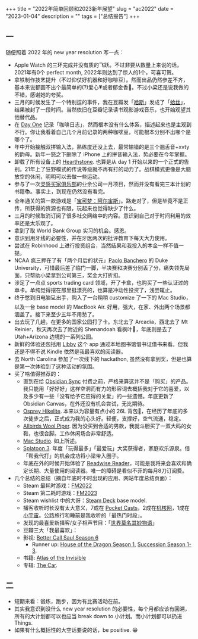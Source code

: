 +++
title = "2022年简单回顾和2023新年展望"
slug = "ac2022"
date = "2023-01-04"
description = ""
tags = ["总结报告"]
+++

## 一

随便照着 2022 年的 new year resolution 写一点：

- Apple Watch 的三环完成并没有质的飞跃。不过非要从数量上来说的话，2021年有0个 perfect month, 2022年则达到了惊人的1个，可喜可贺。
- 拿铁制作技艺提升（不过仰仗好机器和好咖啡豆）。然而出品仍然参差不齐，基本来说都画不出个最简单的(?)爱心💗或者郁金香🌷。不过小梁还是说我做的不错，感谢她的夸奖。
- 三月的时候发生了一个特别逗的事件，我在豆瓣发「[哈斯](https://zh.wikipedia.org/zh-hans/%E5%93%88%E6%96%AF%E8%BB%8A%E9%9A%8A)」发成了「[蛤丝](https://zh.wikipedia.org/wiki/%E8%86%9C%E8%9B%A4%E6%96%87%E5%8C%96)」，结果被封了一段时间。当然依旧在豆瓣记录读书观影游戏音乐，也开始观望其他替代品。
- 在 [Day One](https://dayoneapp.com/) 记录「咖啡日志」，然而根本没有什么体系，描述起来也是主观到不行。你让我看着自己几个月前记录的两种咖啡豆，可能根本分别不出哪个是哪个了。
- 年中开始接触双拼输入法，熟练度还没上去，最常输错的是三个翘舌音+xvty的韵母。新年一怒之下删除了 iPhone 上的拼音输入法，势必要在今年掌握。
- 卸载了所有设备上的 [Hearthstone](https://hearthstone.blizzard.com/en-us). 也算是从 day 1 开始以来的一个正式的告别。21年上了狂野模式的传说等级就不再有打的动力了。战棋模式更像是大脑放空的休闲，明明可以去做一些运动。
- 参与了一次[灵感买家俱乐部](https://club.q24.io/)的业余公司一月项目，然而并没有看完三本计划的书籍📚。事实上，到现在仍然没有看完。
- 全年通关的第一款游戏是「[宝可梦：阿尔宙斯](https://wiki.52poke.com/zh-hans/%E5%AE%9D%E5%8F%AF%E6%A2%A6%E4%BC%A0%E8%AF%B4_%E9%98%BF%E5%B0%94%E5%AE%99%E6%96%AF)」。路走对了，但是毕竟不是正传，所获得的资源也有限，玩起来也觉得缺少了什么。
- 三月的时候取消订阅了很多社交网络中的内容。意识到自己对于时间利用的效率还是太乐观了。
- 拿到了取 World Bank Group 实习的机会。感恩。
- 意识到用牙线的必要性，并在牙医两次的批评教育下每天大力使用。
- 尝试在 Robinhood 上进行投资组合，当然结果和我投入的本金一样不值一提。
- NCAA 疯三押在了有「两个月后的状元」[Paolo Banchero](https://www.basketball-reference.com/players/b/banchpa01.html) 的 Duke University，可惜最后差了临门一脚，半决赛和决赛分别丢了分，痛失领先局面，只帮助小梁拿到公司第三，奖金大打折扣。
- 涉足了一点点 sports trading card 领域，开了卡盒，也购买了一些认证过的单卡。单纯觉得摆在那里挺漂亮的，也算是冲动性投资了，浅尝辄止。
- 终于憋到旧电脑💻出手，购入了一台稍稍 customize 了一下的 Mac Studio，以及一台 base model 的 MacBook Air. 好用，强大，在家、外出两个场景都涵盖了。接下来至少五年不用愁了。
- 出去玩了几趟，在更多的国家公园打了卡。东北去了 Arcadia，西北去了 Mt Reinier，秋天再次去了附近的 Shenandoah 看枫叶🍁，年底则是去了 Utah+Arizona 边境的一系列公园。
- 新鲜的体验还包括用 [Libby](https://www.overdrive.com/apps/libby) 这个 app 通过本地图书馆借书证借书来看。但我还是不得不说 Kindle 依然是我最喜欢的阅读器。
- 去 North Carolina 参加了一次线下的 hackathon, 虽然没有拿到奖，但是也算是第一次体验到了这种活动的氛围。
- 买了啥值得推荐的：
  - 直到在给 [Obsidian Sync](https://obsidian.md/sync) 付费之前，严格来算这并不是「购买」的产品。我只能用「好好好」这样空洞而有力的形容词去概括我对于它的喜爱，以及多少有一些「没有给予它应得的关爱」的一些遗憾。年底更新了 Obsidian Canvas，在外还没有机会尝试，无比期待。
  - [Osprey Hikelite](https://www.osprey.com/us/en/product/hikelite-26-HIKELITE26.html). 本来以为容量有点小的 26L 背包🎒，在经历了年底的多次徒步之后，正式成为我的心头好。轻便，支撑好，空气流通，稳定。
  - [Allbirds Wool Piper](https://www.allbirds.com/products/mens-wool-pipers). 因为没买到合适的男款，我就斗胆买了一双大码的女鞋，也很合脚。工作休闲场合非常舒适。
  - [Mac Studio](https://www.apple.com/mac-studio/). 如上所述。
  - [Splatoon 3](https://splatoon.nintendo.com/). 年度「玩得最多」「最爱玩」大奖获得者，家庭欢乐源泉。借「帮我代打」的机会成功将小梁带入圈子。
  - 年底在外的时候开始体验了 [Readwise Reader](https://readwise.io/read)，可能是我将来会喜欢和确定长期、大量使用的阅读器。唯一的障碍是看似不菲的每月8刀订阅费。
- 几个总结的总结（摘自年底时不时出现的应用、网站年度总结页面）：
  - Steam 最耗时游戏：[FM2022](https://steamdb.info/app/1569040/)
  - Steam 第二耗时游戏：[FM2023](https://steamdb.info/app/1904540/)
  - Steam wishlist 中的大哥：[Steam Deck](https://store.steampowered.com/steamdeck) base model.
  - 播客收听时长没有太大意义，7成在 [Pocket Casts](https://pocketcasts.com/)，2成在[机核网](https://www.gcores.com/)，1成在[小宇宙](https://www.xiaoyuzhoufm.com/)。公路旅行和睡前是我收听的「最热门时段」。
  - 发现的最喜爱新播客/女子相声节目：「[世界莫名其妙物语](https://podcasts.apple.com/us/podcast/%E4%B8%96%E7%95%8C%E8%8E%AB%E5%90%8D%E5%85%B6%E5%A6%99%E7%89%A9%E8%AF%AD/id1513821443)」
  - 豆瓣三大「我最喜欢」：
  - 影视: [Better Call Saul Season 6](https://movie.douban.com/subject/34951007/)
    - Runner up: [House of the Dragon Season 1](https://movie.douban.com/subject/34825964/), [Succession Season 1-3](https://movie.douban.com/subject/26813224/).
  - 书籍: [Atlas of the Invisible](https://www.atlasoftheinvisible.com/)
  - 专辑: [The Car](https://music.douban.com/subject/36071260/).

## 二

- 短期来看：锻炼，跑步，因为有比赛活动在前。
- 其实我意识到没什么 new year resolution 的必要性，每个月都应该有回溯，所有的大计划都可以也应当 break down to 小计划。而小计划都可以扔进 Things.
- 如果有什么概括性的大空话要说的话，be positive. 😁
